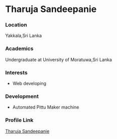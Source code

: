 # Tharuja Sandeepanie

### Location

Yakkala,Sri Lanka

### Academics

Undergraduate at University of Moratuwa,Sri Lanka

### Interests

- Web developing 

### Development

- Automated Pittu Maker machine

### Profile Link

[Tharuja Sandeepanie](https://github.com/Tharuja)
